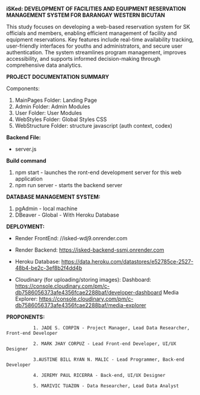 **iSKed: DEVELOPMENT OF FACILITIES AND EQUIPMENT RESERVATION MANAGEMENT SYSTEM FOR BARANGAY WESTERN BICUTAN**

  This study focuses on developing a web-based reservation system for SK officials and members, enabling efficient management of facility and equipment reservations. Key features include real-time availability tracking, user-friendly interfaces for youths and administrators, and secure user authentication. The system streamlines program management, improves accessibility, and supports informed decision-making through comprehensive data analytics.


**PROJECT DOCUMENTATION SUMMARY**

Components:
  1. MainPages Folder: Landing Page 
  2. Admin Folder: Admin Modules
  3. User Folder: User Modules
  4. WebStyles Folder: Global Styles CSS
  5. WebStructure Folder: structure javascript (auth context, codex)

**Backend File:**
- server.js
  
**Build command**
  1. npm start - launches the ront-end development server for this web application
  2. npm run server - starts the backend server 

**DATABASE MANAGEMENT SYSTEM:**
  1. pgAdmin - local machine
  2. DBeaver - Global - With Heroku Database


**DEPLOYMENT:**

  - Render FrontEnd: //isked-wdj9.onrender.com
    
  - Render Backend: https://isked-backend-ssmj.onrender.com
    
  - Heroku Database: https://data.heroku.com/datastores/e52785ce-2527-48b4-be2c-3ef8b2f4dd4b
    
  - Cloudinary (for uploading/storing images): 
        Dashboard: https://console.cloudinary.com/pm/c-db7586056373afe4356fcae2288baf/developer-dashboard
        Media Explorer: https://console.cloudinary.com/pm/c-db7586056373afe4356fcae2288baf/media-explorer
       

**PROPONENTS:**

              1. JADE S. CORPIN - Project Manager, Lead Data Researcher, Front-end Developer
              
              2. MARK JHAY CORPUZ - Lead Front-end Developer, UI/UX Designer
              
              3.AUSTINE BILL RYAN N. MALIC - Lead Programmer, Back-end Developer
              
              4. JEREMY PAUL RICERRA - Back-end, UI/UX Designer
              
              5. MARIVIC TUAZON - Data Researcher, Lead Data Analyst
  
  
  
